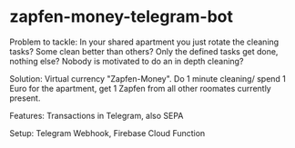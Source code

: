 # zapfen-money-telegram-bot
Problem to tackle: In your shared apartment you just rotate the cleaning tasks? Some clean better than others? Only the defined tasks get done, nothing else? Nobody is motivated to do an in depth cleaning?

Solution: Virtual currency "Zapfen-Money". Do 1 minute cleaning/ spend 1 Euro for the apartment, get 1 Zapfen from all other roomates currently present.

Features: Transactions in Telegram, also SEPA

Setup: Telegram Webhook, Firebase Cloud Function
